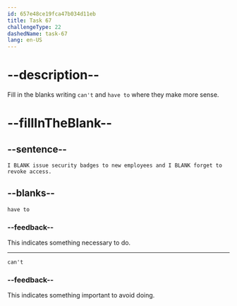 ```yaml
---
id: 657e48ce19fca47b034d11eb
title: Task 67
challengeType: 22
dashedName: task-67
lang: en-US
---
```


# --description--

Fill in the blanks writing `can't` and `have to` where they make more sense.

# --fillInTheBlank--

## --sentence--

`I BLANK issue security badges to new employees and I BLANK forget to revoke access.`

## --blanks--

`have to`

### --feedback--

This indicates something necessary to do.

---

`can't`

### --feedback--

This indicates something important to avoid doing.
